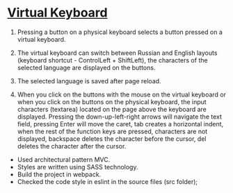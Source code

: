 # [Virtual Keyboard](https://alexei-keyboard.netlify.com)


1. Pressing a button on a physical keyboard selects a button pressed on a virtual keyboard.

2. The virtual keyboard can switch between Russian and English layouts (keyboard shortcut - ControlLeft + ShiftLeft), the characters of the selected language are displayed on the buttons.

3. The selected language is saved after page reload.

4. When you click on the buttons with the mouse on the virtual keyboard or when you click on the buttons on the physical keyboard, the input characters (textarea) located on the page above the keyboard are displayed. Pressing the down-up-left-right arrows will navigate the text field, pressing Enter will move the caret,
tab creates a horizontal indent, when the rest of the function keys are pressed, characters are not displayed, backspace deletes the character before the cursor, del deletes the character after the cursor.

- Used architectural pattern MVC.
- Styles are written using SASS technology.
- Build the project in webpack.
- Checked the code style in eslint in the source files (src folder);
